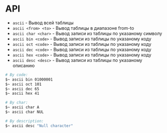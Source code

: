 # API

-   `ascii` - Вывод всей таблицы
-   `ascii <from> <to>` - Вывод таблицы в диапазоне from-to
-   `ascii char <char>` - Вывод записи из таблицы по указаному символу
-   `ascii bin <code>` - Вывод записи из таблицы по указаному коду
-   `ascii oct <code>` - Вывод записи из таблицы по указаному коду
-   `ascii dec <code>` - Вывод записи из таблицы по указаному коду
-   `ascii hex <code>` - Вывод записи из таблицы по указаному коду
-   `ascii desc <desc>` - Вывод записи из таблицы по указаному описанию

```bash
# By code:
$~ ascii bin 01000001
$~ ascii oct 101
$~ ascii dec 65
$~ ascii hex 41

# By char:
$~ ascii char A
$~ ascii char NUL

# By description:
$~ ascii desc "Null character"
```
